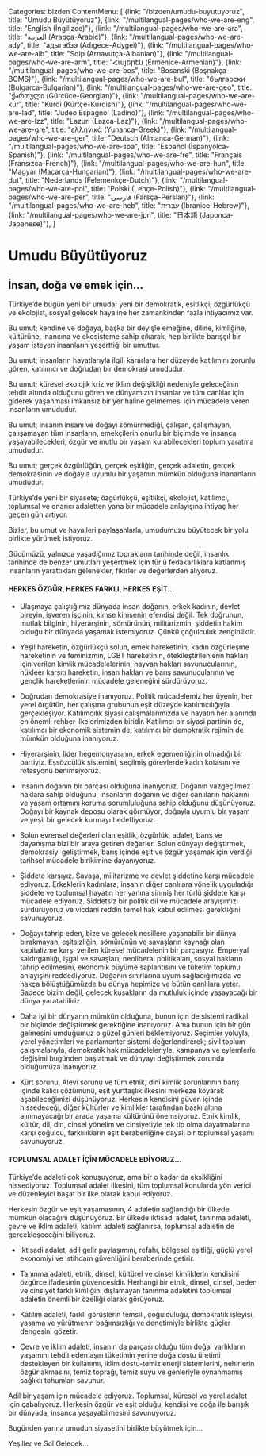 Categories: bizden
ContentMenu: [
  {link: "/bizden/umudu-buyutuyoruz", title: "Umudu Büyütüyoruz"},
  {link: "/multilangual-pages/who-we-are-eng", title: "English (İngilizce)"},
  {link: "/multilangual-pages/who-we-are-ara", title: "العربية (Arapça-Arabic)"},
  {link: "/multilangual-pages/who-we-are-ady", title: "адыгэбзэ (Adıgece-Adygei)"},
  {link: "/multilangual-pages/who-we-are-alb", title: "Sqip (Arnavutça-Albanian)"},
  {link: "/multilangual-pages/who-we-are-arm", title: "Հայերէն (Ermenice-Armenian)"},
  {link: "/multilangual-pages/who-we-are-bos", title: "Bosanski (Boşnakça-BCMS)"},
  {link: "/multilangual-pages/who-we-are-bul", title: "български (Bulgarca-Bulgarian)"},
  {link: "/multilangual-pages/who-we-are-geo", title: "ქართული (Gürcüce-Georgian)"},
  {link: "/multilangual-pages/who-we-are-kur", title: "Kurdî (Kürtçe-Kurdish)"},
  {link: "/multilangual-pages/who-we-are-lad", title: "Judeo Espagnol (Ladino)"},
  {link: "/multilangual-pages/who-we-are-lzz", title: "Lazuri (Lazca-Laz)"},
  {link: "/multilangual-pages/who-we-are-gre", title: "ελληνικά (Yunanca-Greek)"},
  {link: "/multilangual-pages/who-we-are-ger", title: "Deutsch (Almanca-German)"},
  {link: "/multilangual-pages/who-we-are-spa", title: "Español (İspanyolca-Spanish)"},
  {link: "/multilangual-pages/who-we-are-fre", title: "Français (Fransızca-French)"},
  {link: "/multilangual-pages/who-we-are-hun", title: "Magyar (Macarca-Hungarian)"},
  {link: "/multilangual-pages/who-we-are-dut", title: "Nederlands (Felemenkçe-Dutch)"},
  {link: "/multilangual-pages/who-we-are-pol", title: "Polski (Lehçe-Polish)"},
  {link: "/multilangual-pages/who-we-are-per", title: "فارسى (Farsça-Persian)"},
  {link: "/multilangual-pages/who-we-are-heb", title: "עברית (İbranice-Hebrew)"},
  {link: "/multilangual-pages/who-we-are-jpn", title: "日本語 (Japonca-Japanese)"},
  ]

# Umudu Büyütüyoruz

## İnsan, doğa ve emek için...

Türkiye’de bugün yeni bir umuda; yeni bir demokratik, eşitlikçi, özgürlükçü ve ekolojist, sosyal gelecek hayaline her zamankinden fazla ihtiyacımız var. 

Bu umut; kendine ve doğaya, başka bir deyişle emeğine, diline, kimliğine, kültürüne, inancına ve ekosisteme sahip çıkarak, hep birlikte barışçıl bir yaşam isteyen insanların yeşerttiği bir umuttur. 

Bu umut; insanların hayatlarıyla ilgili kararlara her düzeyde katılımını zorunlu gören, katılımcı ve doğrudan bir demokrasi umududur. 

Bu umut; küresel ekolojik kriz ve iklim değişikliği nedeniyle geleceğinin tehdit altında olduğunu gören ve dünyamızın insanlar ve tüm canlılar için giderek yaşanması imkansız bir yer haline gelmemesi için mücadele veren insanların umududur. 

Bu umut; insanın insanı ve doğayı sömürmediği, çalışan, çalışmayan, çalışamayan tüm insanların, emekçilerin onurlu bir biçimde ve insanca yaşayabilecekleri, özgür ve mutlu bir yaşam kurabilecekleri toplum yaratma umududur.

Bu umut; gerçek özgürlüğün, gerçek eşitliğin, gerçek adaletin, gerçek demokrasinin ve doğayla uyumlu bir yaşamın mümkün olduğuna inananların umududur.

Türkiye’de yeni bir siyasete; özgürlükçü, eşitlikçi, ekolojist, katılımcı, toplumsal ve onarıcı adaletten yana bir mücadele anlayışına ihtiyaç her geçen gün artıyor.

Bizler, bu umut ve hayalleri paylaşanlarla, umudumuzu büyütecek bir yolu birlikte yürümek istiyoruz. 

Gücümüzü, yalnızca yaşadığımız toprakların tarihinde değil, insanlık tarihinde de benzer umutları yeşertmek için türlü fedakarlıklara katlanmış insanların yarattıkları gelenekler, fikirler ve değerlerden alıyoruz.

#### HERKES ÖZGÜR, HERKES FARKLI, HERKES EŞİT...

- Ulaşmaya çalıştığımız dünyada insan doğanın, erkek kadının, devlet bireyin, işveren işçinin, kimse kimsenin efendisi değil. Tek doğrunun, mutlak bilginin, hiyerarşinin, sömürünün, militarizmin, şiddetin hakim olduğu bir dünyada yaşamak istemiyoruz. Çünkü çoğulculuk zenginliktir. 

- Yeşil hareketin, özgürlükçü solun, emek hareketinin, kadın özgürleşme hareketinin ve feminizmin, LGBT hareketinin, ötekileştirilenlerin hakları için verilen kimlik mücadelelerinin, hayvan hakları savunucularının, nükleer karşıtı hareketin, insan hakları ve barış savunucularının ve gençlik hareketlerinin mücadele geleneğini sürdürüyoruz.

- Doğrudan demokrasiye inanıyoruz. Politik mücadelemiz her üyenin, her yerel örgütün, her çalışma grubunun eşit düzeyde katılımcılığıyla gerçekleşiyor. Katılımcılık siyasi çalışmalarımızda ve hayatın her alanında en önemli rehber ilkelerimizden biridir. Katılımcı bir siyasi partinin de, katılımcı bir ekonomik sistemin de, katılımcı bir demokratik rejimin de mümkün olduğuna inanıyoruz.

- Hiyerarşinin, lider hegemonyasının, erkek egemenliğinin olmadığı bir partiyiz. Eşsözcülük sistemini, seçilmiş görevlerde kadın kotasını ve rotasyonu benimsiyoruz. 

- İnsanın doğanın bir parçası olduğuna inanıyoruz. Doğanın vazgeçilmez haklara sahip olduğunu, insanların doğanın ve diğer canlıların haklarını ve yaşam ortamını koruma sorumluluğuna sahip olduğunu düşünüyoruz. Doğayı bir kaynak deposu olarak görmüyor, doğayla uyumlu bir yaşam ve yeşil bir gelecek kurmayı hedefliyoruz.

- Solun evrensel değerleri olan eşitlik, özgürlük, adalet, barış ve dayanışma bizi bir araya getiren değerler. Solun dünyayı değiştirmek, demokrasiyi geliştirmek, barış içinde eşit ve özgür yaşamak için verdiği tarihsel mücadele birikimine dayanıyoruz.

- Şiddete karşıyız. Savaşa, militarizme ve devlet şiddetine karşı mücadele ediyoruz. Erkeklerin kadınlara; insanın diğer canlılara yönelik uyguladığı şiddete ve toplumsal hayatın her yanına sinmiş her türlü şiddete karşı mücadele ediyoruz. Şiddetsiz bir politik dil ve mücadele arayışımızı sürdürüyoruz ve vicdani reddin temel hak kabul edilmesi gerektiğini savunuyoruz.

- Doğayı tahrip eden, bize ve gelecek nesillere yaşanabilir bir dünya bırakmayan, eşitsizliğin, sömürünün ve savaşların kaynağı olan kapitalizme karşı verilen küresel mücadelenin bir parçasıyız. Emperyal saldırganlığı, işgal ve savaşları, neoliberal politikaları, sosyal hakların tahrip edilmesini, ekonomik büyüme saplantısını ve tüketim toplumu anlayışını reddediyoruz. Doğanın sınırlarına uyum sağladığımızda ve hakça bölüştüğümüzde bu dünya hepimize ve bütün canlılara yeter. Sadece bizim değil, gelecek kuşakların da mutluluk içinde yaşayacağı bir dünya yaratabiliriz.

- Daha iyi bir dünyanın mümkün olduğuna, bunun için de sistemi radikal bir biçimde değiştirmek gerektiğine inanıyoruz. Ama bunun için bir gün gelmesini umduğumuz o güzel günleri beklemiyoruz. Seçimler yoluyla, yerel yönetimleri ve parlamenter sistemi değerlendirerek; sivil toplum çalışmalarıyla, demokratik hak mücadeleleriyle, kampanya ve eylemlerle değişimi bugünden başlatmak ve dünyayı değiştirmek zorunda olduğumuza inanıyoruz.

- Kürt sorunu, Alevi sorunu ve tüm etnik, dinî kimlik sorunlarının barış içinde kalıcı çözümünü, eşit yurttaşlık ilkesini merkeze koyarak aşabileceğimizi düşünüyoruz. Herkesin kendisini güven içinde hissedeceği, diğer kültürler ve kimlikler tarafından baskı altına alınmayacağı bir arada yaşama kültürünü önemsiyoruz. Etnik kimlik, kültür, dil, din, cinsel yönelim ve cinsiyetiyle tek tip olma dayatmalarına karşı çoğulcu, farklılıkların eşit beraberliğine dayalı bir toplumsal yaşamı savunuyoruz. 

#### TOPLUMSAL ADALET İÇİN MÜCADELE EDİYORUZ...

Türkiye’de adaleti çok konuşuyoruz, ama bir o kadar da eksikliğini hissediyoruz. Toplumsal adalet ilkesini, tüm toplumsal konularda yön verici ve düzenleyici başat bir ilke olarak kabul ediyoruz. 

Herkesin özgür ve eşit yaşamasının, 4 adaletin sağlandığı bir ülkede mümkün olacağını düşünüyoruz. Bir ülkede iktisadi adalet, tanınma adaleti, çevre ve iklim adaleti, katılım adaleti sağlanırsa, toplumsal adaletin de gerçekleşeceğini biliyoruz. 

- İktisadi adalet, adil gelir paylaşımını, refahı, bölgesel eşitliği, güçlü yerel ekonomiyi ve istihdam güvenliğini beraberinde getirir.

- Tanınma adaleti, etnik, dinsel, kültürel ve cinsel kimliklerin kendisini özgürce ifadesinin güvencesidir. Herhangi bir etnik, dinsel, cinsel, beden ve cinsiyet farklı kimliğini dışlamayan tanınma adaletini toplumsal adaletin önemli bir özelliği olarak görüyoruz.

- Katılım adaleti, farklı görüşlerin temsili, çoğulculuğu, demokratik işleyişi, yasama ve yürütmenin bağımsızlığı ve denetimiyle birlikte güçler dengesini gözetir.

- Çevre ve iklim adaleti, insanın da parçası olduğu tüm doğal varlıkların yaşamını tehdit eden aşırı tüketimin yerine doğa dostu üretimi destekleyen bir kullanımı, iklim dostu-temiz enerji sistemlerini, nehirlerin özgür akmasını, temiz toprağı, temiz suyu ve genleriyle oynanmamış sağlıklı tohumları savunur.

Adil bir yaşam için mücadele ediyoruz. Toplumsal, küresel ve yerel adalet için çabalıyoruz. Herkesin özgür ve eşit olduğu, kendisi ve doğa ile barışık bir dünyada, insanca yaşayabilmesini savunuyoruz. 

Bugünden yarına umudun siyasetini birlikte büyütmek için... 

Yeşiller ve Sol Gelecek...

